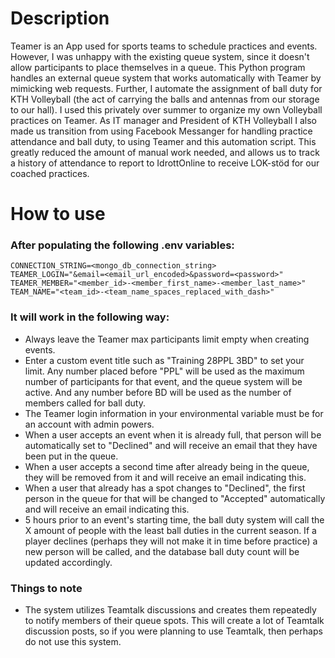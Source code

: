 # Description
Teamer is an App used for sports teams to schedule practices and events. However, I was unhappy with the existing queue system, since it doesn't allow participants to place themselves in a queue. This Python program handles an external queue system that works automatically with Teamer by mimicking web requests. Further, I automate the assignment of ball duty for KTH Volleyball (the act of carrying the balls and antennas from our storage to our hall). I used this privately over summer to organize my own Volleyball practices on Teamer. As IT manager and President of KTH Volleyball I also made us transition from using Facebook Messanger for handling practice attendance and ball duty, to using Teamer and this automation script. This greatly reduced the amount of manual work needed, and allows us to track a history of attendance to report to IdrottOnline to receive LOK-stöd for our coached practices.

# How to use
### After populating the following .env variables:
    CONNECTION_STRING=<mongo_db_connection_string>
    TEAMER_LOGIN="&email=<email_url_encoded>&password=<password>"
    TEAMER_MEMBER="<member_id>-<member_first_name>-<member_last_name>"
    TEAM_NAME="<team_id>-<team_name_spaces_replaced_with_dash>"

### It will work in the following way:
- Always leave the Teamer max participants limit empty when creating events. 
- Enter a custom event title such as "Training 28PPL 3BD" to set your limit. Any number placed before "PPL" will be used as the maximum number of participants for that event, and the queue system will be active. And any number before BD will be used as the number of members called for ball duty.
- The Teamer login information in your environmental variable must be for an account with admin powers.
- When a user accepts an event when it is already full, that person will be automatically set to "Declined" and will receive an email that they have been put in the queue.
- When a user accepts a second time after already being in the queue, they will be removed from it and will receive an email indicating this.
- When a user that already has a spot changes to "Declined", the first person in the queue for that will be changed to "Accepted" automatically and will receive an email indicating this.
- 5 hours prior to an event's starting time, the ball duty system will call the X amount of people with the least ball duties in the current season. If a player declines (perhaps they will not make it in time before practice) a new person will be called, and the database ball duty count will be updated accordingly. 

### Things to note
- The system utilizes Teamtalk discussions and creates them repeatedly to notify members of their queue spots. This will create a lot of Teamtalk discussion posts, so if you were planning to use Teamtalk, then perhaps do not use this system.

